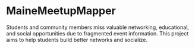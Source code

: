 # MaineMeetupMapper
Students and community members miss valuable networking, educational, and social opportunities due to fragmented event information. This project aims to help students build better networks and socialize.
